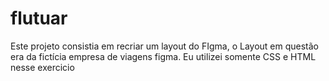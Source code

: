 # flutuar
Este projeto consistia em recriar um layout do FIgma, o Layout em questão era da fictícia empresa de viagens figma. Eu utilizei somente CSS e HTML nesse exercicio
